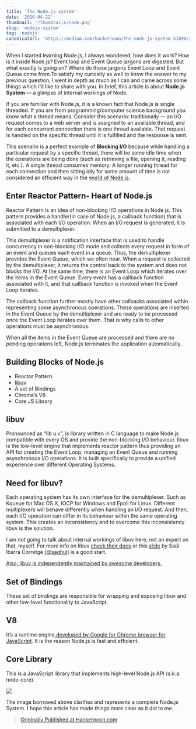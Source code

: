 ```yaml
---
title: 'The Node.js system'
date: '2016-04-22'
thumbnail: '/thumbnails/node.png'
slug: 'nodejs-system'
tag: 'nodejs'
canonicalUrl: 'https://medium.com/hackernoon/the-node-js-system-51090c35dddc'
---
```


When I started learning Node.js, I always wondered, how does it work? How is it inside Node.js? Event loop and Event Queue jargons are digested. But what exactly is going on? Where do those jargons Event Loop and Event Queue come from.To satisfy my curiosity as well to know the answer to my previous question, I went in depth as much as I can and came across some things which I’d like to share with you. In brief, this article is about **Node.js System** — a glimpse of internal workings of Node.

If you are familiar with Node.js, it is a known fact that Node.js is single threaded. If you are from programming/computer science background you know what a thread means. Consider this scenario: traditionally — an I/O request comes to a web server and is assigned to an available thread, and for each concurrent connection there is one thread available. That request is handled on the specific thread until it is fulfilled and the response is sent.

This scenario is a perfect example of **Blocking I/O** because while handling a particular request by a specific thread, there will be some idle time when the operations are being done (such as retrieving a file, opening it, reading it, etc.). A single thread consumes memory. A longer running thread for each connection and then sitting idly for some amount of time is not considered an efficient way in the [world of Node.js](https://medium.com/@amanhimself/the-node-way-philosophy-of-a-platform-f9738ed5f9d2).

## Enter Reactor Pattern- Heart of Node.js

Reactor Pattern is an idea of non-blocking I/O operations in Node.js. This pattern provides a handler(in case of Node.js, a callback function) that is associated with each I/O operation. When an I/O request is generated, it is submitted to a demultiplexer.

This demultiplexer is a notification interface that is used to handle concurrency in non-blocking I/O mode and collects every request in form of an event and queues each event in a queue. Thus, the demultiplexer provides the Event Queue, which we often hear. When a request is collected by the demultiplexer, it returns the control back to the system and does not blocks the I/O. At the same time, there is an Event Loop which iterates over the items in the Event Queue. Every event has a callback function associated with it, and that callback function is invoked when the Event Loop iterates.

The callback function further mostly have other callbacks associated within representing some asynchronous operations. These operations are inserted in the Event Queue by the demultiplexer and are ready to be processed once the Event Loop iterates over them. That is why calls to other operations must be asynchronous.

When all the items in the Event Queue are processed and there are no pending operations left, Node.js terminates the application automatically.

## Building Blocks of Node.js

- Reactor Pattern
- [libuv](http://docs.libuv.org/en/v1.x/)
- A set of Bindings
- Chrome’s V8
- Core JS Library

## libuv

Pronounced as “lib u v”, is library written in C language to make Node.js compatible with every OS and provide the non-blocking I/O behaviour. libuv is the low-level engine that implements reactor pattern thus providing an API for creating the Event Loop, managing an Event Queue and running asynchronous I/O operations. It is built specifically to provide a unified experience over different Operating Systems.

## Need for libuv?

Each operating system has its own interface for the demultiplexer. Such as Kqueue for Mac OS X, IOCP for Windows and Epoll for Linux. Different multiplexers will behave differently when handling an I/O request. And then, each I/O operation can differ in its behaviour within the same operating system. This creates an inconsistency and to overcome this inconsistency libuv is the solution.

I am not going to talk about internal workings of libuv here, not an expert on that, myself. For more info on libuv [check their docs](http://docs.libuv.org/) or this [slide](http://www.slideshare.net/saghul/libuv-nodejs-and-everything-in-between) by Saúl Ibarra Corretgé [(@saghul)](https://twitter.com/saghul) is a good start.

[Also, libuv is independently maintained by awesome developers.](https://github.com/libuv/libuv)

## Set of Bindings

These set of bindings are responsible for wrapping and exposing libuv and other low-level functionality to JavaScript.

## V8

It’s a runtime engine[ developed by Google for Chrome browser for JavaScript](https://developers.google.com/v8/). It is the reason Node.js is fast and efficient.

## Core Library

This is a JavaScript library that implements high-level Node.js API (a.k.a. node-core).

<img src='https://miro.medium.com/max/451/1*dTYKv5fII4doUAqJSA51Qg.png' />

The image borrowed above clarifies and represents a complete Node.js System. I hope this article has made things more clear as it did to me.

> [Originally Published at Hackernoon.com](https://medium.com/hackernoon/the-node-js-system-51090c35dddc)
